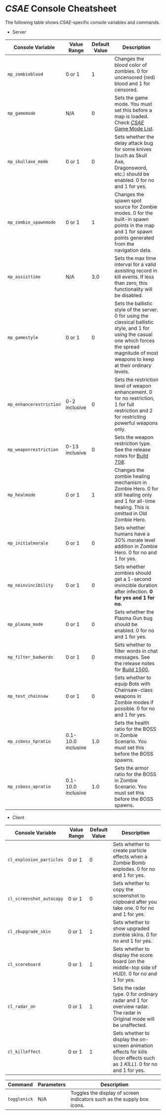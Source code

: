 # _CSAE_ Console Cheatsheet

The following table shows _CSAE_-specific console variables and commands.

- Server

| Console Variable | Value Range | Default Value | Description |
| ---------------- | ----------- | ------------- | ----------- |
| `mp_zombieblood`  | 0 or 1 | 1 | Changes the blood color of zombies. 0 for uncensored (red) blood and 1 for censored. |
| `mp_gamemode`     | N/A | 0 | Sets the game mode. You must set this before a map is loaded. Check [_CSAE_ Game Mode List](https://github.com/ltndkl/Counter-Strike-Augmented-Edition/blob/master/CSAE%20Game%20Mode%List_EN.md). |
| `mp_skullaxe_mode` | 0 or 1 | 0 | Sets whether the delay attack bug for some knives (such as Skull Axe, Dragonsword, etc.) should be enabled. 0 for no and 1 for yes. |
| `mp_zombie_spawnmode` | 0 or 1 | 1 | Changes the spawn spot source for Zombie modes. 0 for the built-in spawn points in the map and 1 for spawn points generated from the navigation data. |
| `mp_assisttime` | N/A | 3.0 | Sets the max time interval for a valid assisting record in kill events. If less than zero, this functionality will be disabled. |
| `mp_gamestyle` | 0 or 1 | 0 | Sets the ballistic style of the server. 0 for using the classical ballistic style, and 1 for using the casual one which forces the spread magnitude of most weapons to keep at their ordinary levels. |
| `mp_enhancerestriction` | 0-2 inclusive | 0 | Sets the restriction level of weapon enhancement. 0 for no restriction, 1 for full restriction and 2 for restricting powerful weapons only. |
| `mp_weaponrestriction` | 0-13 inclusive | 0 | Sets the weapon restriction type. See the release notes for [Build 708](https://github.com/ltndkl/Counter-Strike-Augmented-Edition/releases/tag/708). |
| `mp_healmode` | 0 or 1 | 1 | Changes the zombie healing mechanism in Zombie Hero. 0 for still healing only and 1 for all-time healing. This is omitted in Old Zombie Hero. |
| `mp_initialmorale` | 0 or 1 | 0 | Sets whether humans have a 30% morale level addition in Zombie Hero. 0 for no and 1 for yes. |
| `mp_noinvincibility` | 0 or 1 | 0 | Sets whether zombies should get a 1-second invincible duration after infection. **0 for yes and 1 for no.** |
| `mp_plasma_mode` | 0 or 1 | 0 | Sets whether the Plasma Gun bug should be enabled. 0 for no and 1 for yes. |
| `mp_filter_badwords` | 0 or 1 | 0 | Sets whether to filter words in chat messages. See the release notes for [Build 1500](https://github.com/ltndkl/Counter-Strike-Augmented-Edition/releases/tag/1500). |
| `mp_test_chainsaw` | 0 or 1 | 0 | Sets whether to equip Bots with Chainsaw-class weapons in Zombie modes if possible. 0 for no and 1 for yes. |
| `mp_zsboss_hpratio` | 0.1-10.0 inclusive | 1.0 | Sets the health ratio for the BOSS in Zombie Scenario. You must set this before the BOSS spawns. |
| `mp_zsboss_apratio` | 0.1-10.0 inclusive | 1.0 | Sets the armor ratio for the BOSS in Zombie Scenario. You must set this before the BOSS spawns. |

- Client

| Console Variable | Value Range | Default Value | Description |
| ---------------- | ----------- | ------------- | ----------- |
| `cl_explosion_particles` | 0 or 1 | 0 | Sets whether to create particle effects when a Zombie Bomb explodes. 0 for no and 1 for yes. |
| `cl_screenshot_autocopy` | 0 or 1 | 0 | Sets whether to copy the screenshot to clipboard after you take one. 0 for no and 1 for yes. |
| `cl_zbupgrade_skin` | 0 or 1 | 1 | Sets whether to show upgraded zombie skins. 0 for no and 1 for yes. |
| `cl_scoreboard` | 0 or 1 | 1 | Sets whether to display the score board (on the middle-top side of HUD). 0 for no and 1 for yes. |
| `cl_radar_on` | 0 or 1 | 1 | Sets the radar type. 0 for ordinary radar and 1 for overview radar. The radar in Original mode will be unaffected. |
| `cl_killeffect` | 0 or 1 | 1 | Sets whether to display the on-screen animation effects for kills (icon effects such as _1 KILL_). 0 for no and 1 for yes. |

| Command | Parameters | Description |
| ------- | ---------- | ----------- |
| `togglenick` | N/A | Toggles the display of screen indicators such as the supply box icons. |

